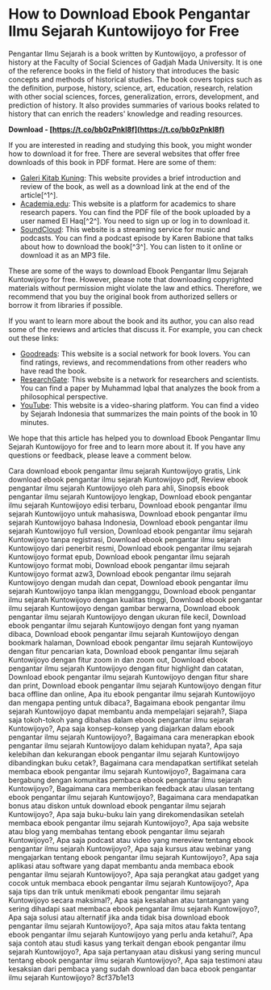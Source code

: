 
 
# How to Download Ebook Pengantar Ilmu Sejarah Kuntowijoyo for Free
 
Pengantar Ilmu Sejarah is a book written by Kuntowijoyo, a professor of history at the Faculty of Social Sciences of Gadjah Mada University. It is one of the reference books in the field of history that introduces the basic concepts and methods of historical studies. The book covers topics such as the definition, purpose, history, science, art, education, research, relation with other social sciences, forces, generalization, errors, development, and prediction of history. It also provides summaries of various books related to history that can enrich the readers' knowledge and reading resources.
 
**Download - [https://t.co/bb0zPnkl8f](https://t.co/bb0zPnkl8f)**


 
If you are interested in reading and studying this book, you might wonder how to download it for free. There are several websites that offer free downloads of this book in PDF format. Here are some of them:
 
- [Galeri Kitab Kuning](https://www.galerikitabkuning.com/2021/05/buku-pengantar-ilmu-sejarah-kuntowijoyo.html): This website provides a brief introduction and review of the book, as well as a download link at the end of the article[^1^].
- [Academia.edu](https://www.academia.edu/57371911/Pengantar_Ilmu_Sejarah_by_Kuntowijoyo_z_lib_org_): This website is a platform for academics to share research papers. You can find the PDF file of the book uploaded by a user named El Haq[^2^]. You need to sign up or log in to download it.
- [SoundCloud](https://soundcloud.com/karen-babione/download-ebook-pengantar-ilmu-sejarah-kuntowijoyo): This website is a streaming service for music and podcasts. You can find a podcast episode by Karen Babione that talks about how to download the book[^3^]. You can listen to it online or download it as an MP3 file.

These are some of the ways to download Ebook Pengantar Ilmu Sejarah Kuntowijoyo for free. However, please note that downloading copyrighted materials without permission might violate the law and ethics. Therefore, we recommend that you buy the original book from authorized sellers or borrow it from libraries if possible.
  
If you want to learn more about the book and its author, you can also read some of the reviews and articles that discuss it. For example, you can check out these links:

- [Goodreads](https://www.goodreads.com/book/show/131724.Pengantar_Ilmu_Sejarah): This website is a social network for book lovers. You can find ratings, reviews, and recommendations from other readers who have read the book.
- [ResearchGate](https://www.researchgate.net/publication/340011057_Pengantar_Ilmu_Sejarah_Karya_Kuntowijoyo): This website is a network for researchers and scientists. You can find a paper by Muhammad Iqbal that analyzes the book from a philosophical perspective.
- [YouTube](https://www.youtube.com/watch?v=6ZwQ2yYn0xg): This website is a video-sharing platform. You can find a video by Sejarah Indonesia that summarizes the main points of the book in 10 minutes.

We hope that this article has helped you to download Ebook Pengantar Ilmu Sejarah Kuntowijoyo for free and to learn more about it. If you have any questions or feedback, please leave a comment below.
 
Cara download ebook pengantar ilmu sejarah Kuntowijoyo gratis,  Link download ebook pengantar ilmu sejarah Kuntowijoyo pdf,  Review ebook pengantar ilmu sejarah Kuntowijoyo oleh para ahli,  Sinopsis ebook pengantar ilmu sejarah Kuntowijoyo lengkap,  Download ebook pengantar ilmu sejarah Kuntowijoyo edisi terbaru,  Download ebook pengantar ilmu sejarah Kuntowijoyo untuk mahasiswa,  Download ebook pengantar ilmu sejarah Kuntowijoyo bahasa Indonesia,  Download ebook pengantar ilmu sejarah Kuntowijoyo full version,  Download ebook pengantar ilmu sejarah Kuntowijoyo tanpa registrasi,  Download ebook pengantar ilmu sejarah Kuntowijoyo dari penerbit resmi,  Download ebook pengantar ilmu sejarah Kuntowijoyo format epub,  Download ebook pengantar ilmu sejarah Kuntowijoyo format mobi,  Download ebook pengantar ilmu sejarah Kuntowijoyo format azw3,  Download ebook pengantar ilmu sejarah Kuntowijoyo dengan mudah dan cepat,  Download ebook pengantar ilmu sejarah Kuntowijoyo tanpa iklan mengganggu,  Download ebook pengantar ilmu sejarah Kuntowijoyo dengan kualitas tinggi,  Download ebook pengantar ilmu sejarah Kuntowijoyo dengan gambar berwarna,  Download ebook pengantar ilmu sejarah Kuntowijoyo dengan ukuran file kecil,  Download ebook pengantar ilmu sejarah Kuntowijoyo dengan font yang nyaman dibaca,  Download ebook pengantar ilmu sejarah Kuntowijoyo dengan bookmark halaman,  Download ebook pengantar ilmu sejarah Kuntowijoyo dengan fitur pencarian kata,  Download ebook pengantar ilmu sejarah Kuntowijoyo dengan fitur zoom in dan zoom out,  Download ebook pengantar ilmu sejarah Kuntowijoyo dengan fitur highlight dan catatan,  Download ebook pengantar ilmu sejarah Kuntowijoyo dengan fitur share dan print,  Download ebook pengantar ilmu sejarah Kuntowijoyo dengan fitur baca offline dan online,  Apa itu ebook pengantar ilmu sejarah Kuntowijoyo dan mengapa penting untuk dibaca?,  Bagaimana ebook pengantar ilmu sejarah Kuntowijoyo dapat membantu anda mempelajari sejarah?,  Siapa saja tokoh-tokoh yang dibahas dalam ebook pengantar ilmu sejarah Kuntowijoyo?,  Apa saja konsep-konsep yang diajarkan dalam ebook pengantar ilmu sejarah Kuntowijoyo?,  Bagaimana cara menerapkan ebook pengantar ilmu sejarah Kuntowijoyo dalam kehidupan nyata?,  Apa saja kelebihan dan kekurangan ebook pengantar ilmu sejarah Kuntowijoyo dibandingkan buku cetak?,  Bagaimana cara mendapatkan sertifikat setelah membaca ebook pengantar ilmu sejarah Kuntowijoyo?,  Bagaimana cara bergabung dengan komunitas pembaca ebook pengantar ilmu sejarah Kuntowijoyo?,  Bagaimana cara memberikan feedback atau ulasan tentang ebook pengantar ilmu sejarah Kuntowijoyo?,  Bagaimana cara mendapatkan bonus atau diskon untuk download ebook pengantar ilmu sejarah Kuntowijoyo?,  Apa saja buku-buku lain yang direkomendasikan setelah membaca ebook pengantar ilmu sejarah Kuntowijoyo?,  Apa saja website atau blog yang membahas tentang ebook pengantar ilmu sejarah Kuntowijoyo?,  Apa saja podcast atau video yang mereview tentang ebook pengantar ilmu sejarah Kuntowijoyo?,  Apa saja kursus atau webinar yang mengajarkan tentang ebook pengantar ilmu sejarah Kuntowijoyo?,  Apa saja aplikasi atau software yang dapat membantu anda membaca ebook pengantar ilmu sejarah Kuntowijoyo?,  Apa saja perangkat atau gadget yang cocok untuk membaca ebook pengantar ilmu sejarah Kuntowijoyo?,  Apa saja tips dan trik untuk menikmati ebook pengantar ilmu sejarah Kuntowijoyo secara maksimal?,  Apa saja kesalahan atau tantangan yang sering dihadapi saat membaca ebook pengantar ilmu sejarah Kuntowijoyo?,  Apa saja solusi atau alternatif jika anda tidak bisa download ebook pengantar ilmu sejarah Kuntowijoyo?,  Apa saja mitos atau fakta tentang ebook pengantar ilmu sejarah Kuntowijoyo yang perlu anda ketahui?,  Apa saja contoh atau studi kasus yang terkait dengan ebook pengantar ilmu sejarah Kuntowijoyo?,  Apa saja pertanyaan atau diskusi yang sering muncul tentang ebook pengantar ilmu sejarah Kuntowijoyo?,  Apa saja testimoni atau kesaksian dari pembaca yang sudah download dan baca ebook pengantar ilmu sejarah Kuntowijoyo?
 8cf37b1e13
 
